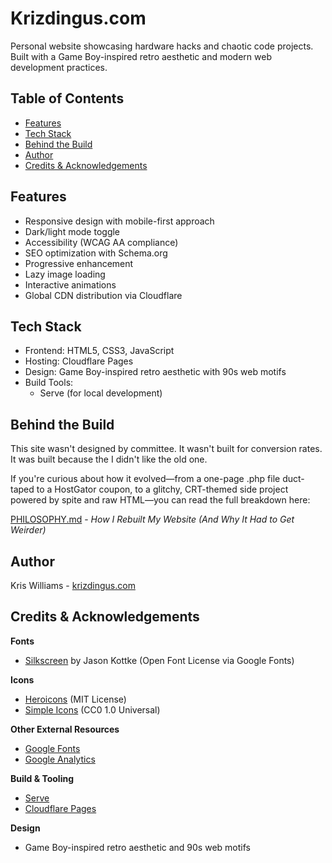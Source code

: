 # Krizdingus.com

Personal website showcasing hardware hacks and chaotic code projects. Built with a Game Boy-inspired retro aesthetic and modern web development practices.

## Table of Contents
- [Features](#features)
- [Tech Stack](#tech-stack)
- [Behind the Build](#behind-the-build)
- [Author](#author)
- [Credits & Acknowledgements](#credits--acknowledgements)

## Features

- Responsive design with mobile-first approach
- Dark/light mode toggle
- Accessibility (WCAG AA compliance)
- SEO optimization with Schema.org
- Progressive enhancement
- Lazy image loading
- Interactive animations
- Global CDN distribution via Cloudflare

## Tech Stack

- Frontend: HTML5, CSS3, JavaScript
- Hosting: Cloudflare Pages
- Design: Game Boy-inspired retro aesthetic with 90s web motifs
- Build Tools:
  - Serve (for local development)

## Behind the Build

This site wasn't designed by committee. It wasn't built for conversion rates. It was built because the I didn't like the old one.

If you're curious about how it evolved—from a one-page .php file duct-taped to a HostGator coupon, to a glitchy, CRT-themed side project powered by spite and raw HTML—you can read the full breakdown here:

[PHILOSOPHY.md](./PHILOSOPHY.md) - *How I Rebuilt My Website (And Why It Had to Get Weirder)*

## Author

Kris Williams - [krizdingus.com](https://krizdingus.com)

## Credits & Acknowledgements

**Fonts**
- [Silkscreen](https://fonts.google.com/specimen/Silkscreen) by Jason Kottke (Open Font License via Google Fonts)

**Icons**
- [Heroicons](https://heroicons.com/) (MIT License)
- [Simple Icons](https://simpleicons.org/) (CC0 1.0 Universal)

**Other External Resources**
- [Google Fonts](https://fonts.google.com/)
- [Google Analytics](https://analytics.google.com/)

**Build & Tooling**
- [Serve](https://github.com/vercel/serve)
- [Cloudflare Pages](https://pages.cloudflare.com/)

**Design**
- Game Boy-inspired retro aesthetic and 90s web motifs 